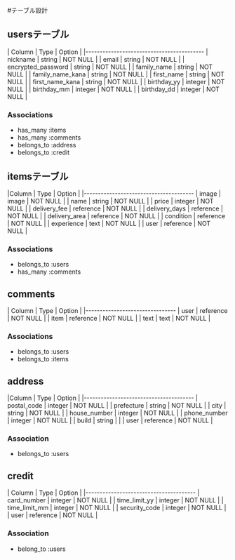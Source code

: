 #テーブル設計

## usersテーブル

| Column             | Type    | Option   |
|------------------------------------------
| nickname           | string  | NOT NULL |
| email              | string  | NOT NULL |
| encrypted_password | string  | NOT NULL |
| family_name        | string  | NOT NULL |
| family_name_kana   | string  | NOT NULL |
| first_name         | string  | NOT NULL |
| first_name_kana    | string  | NOT NULL |
| birthday_yy        | integer | NOT NULL |
| birthday_mm        | integer | NOT NULL |
| birthday_dd        | integer | NOT NULL |

### Associations
- has_many :items
- has_many :comments
- belongs_to :address
- belongs_to :credit


## itemsテーブル

|Column         | Type      | Option   |
|---------------------------------------
| image         | image     | NOT NULL |
| name          | string    | NOT NULL |
| price         | integer   | NOT NULL |
| delivery_fee  | reference | NOT NULL |
| delivery_days | reference | NOT NULL |
| delivery_area | reference | NOT NULL |
| condition     | reference | NOT NULL |
| experience    | text      | NOT NULL |
| user          | reference | NOT NULL |

### Associations 
- belongs_to :users
- has_many :comments


## comments

| Column | Type      | Option   |
|--------------------------------
| user   | reference | NOT NULL |
| item   | reference | NOT NULL |
| text   | text      | NOT NULL |

### Associations
- belongs_to :users
- belongs_to :items


## address

|Column         | Type      | Option   |
|---------------------------------------
| postal_code   | integer   | NOT NULL |
| prefecture    | string    | NOT NULL |
| city          | string    | NOT NULL |
| house_number  | integer   | NOT NULL |
| phone_number  | integer   | NOT NULL |
| build         | string    |          |
| user          | reference | NOT NULL |

### Association
- belongs_to :users


## credit

| Column        | Type      | Option   |
|---------------------------------------
| card_number   | integer   | NOT NULL |
| time_limit_yy | integer   | NOT NULL |
| time_limit_mm | integer   | NOT NULL |
| security_code | integer   | NOT NULL |
| user          | reference | NOT NULL |

### Association
- belong_to :users